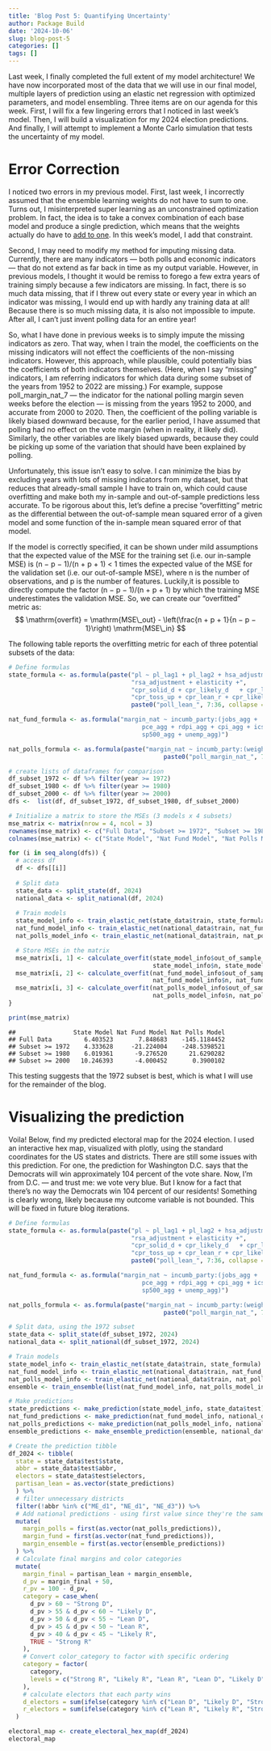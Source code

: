 ```yaml
---
title: 'Blog Post 5: Quantifying Uncertainty'
author: Package Build
date: '2024-10-06'
slug: blog-post-5
categories: []
tags: []
---
```


<link href="{{< blogdown/postref >}}index_files/htmltools-fill/fill.css" rel="stylesheet" />
<script src="{{< blogdown/postref >}}index_files/htmlwidgets/htmlwidgets.js"></script>
<script src="{{< blogdown/postref >}}index_files/plotly-binding/plotly.js"></script>
<script src="{{< blogdown/postref >}}index_files/typedarray/typedarray.min.js"></script>
<script src="{{< blogdown/postref >}}index_files/jquery/jquery.min.js"></script>
<link href="{{< blogdown/postref >}}index_files/crosstalk/css/crosstalk.min.css" rel="stylesheet" />
<script src="{{< blogdown/postref >}}index_files/crosstalk/js/crosstalk.min.js"></script>
<link href="{{< blogdown/postref >}}index_files/plotly-htmlwidgets-css/plotly-htmlwidgets.css" rel="stylesheet" />
<script src="{{< blogdown/postref >}}index_files/plotly-main/plotly-latest.min.js"></script>

Last week, I finally completed the full extent of my model architecture! We have now incorporated most of the data that we will use in our final model, multiple layers of prediction using an elastic net regression with optimized parameters, and model ensembling. Three items are on our agenda for this week. First, I will fix a few lingering errors that I noticed in last week’s model. Then, I will build a visualization for my 2024 election predictions. And finally, I will attempt to implement a Monte Carlo simulation that tests the uncertainty of my model.

# Error Correction

I noticed two errors in my previous model. First, last week, I incorrectly assumed that the ensemble learning weights do not have to sum to one. Turns out, I misinterpreted super learning as an unconstrained optimization problem. In fact, the idea is to take a convex combination of each base model and produce a single prediction, which means that the weights actually do have to [add to one](https://www.degruyter.com/document/doi/10.2202/1544-6115.1309/html?lang=en). In this week’s model, I add that constraint.

Second, I may need to modify my method for imputing missing data. Currently, there are many indicators — both polls and economic indicators — that do not extend as far back in time as my output variable. However, in previous models, I thought it would be remiss to forego a few extra years of training simply because a few indicators are missing. In fact, there is so much data missing, that if I threw out every state or every year in which an indicator was missing, I would end up with hardly any training data at all! Because there is so much missing data, it is also not impossible to impute. After all, I can’t just invent polling data for an entire year!

So, what I have done in previous weeks is to simply impute the missing indicators as zero. That way, when I train the model, the coefficients on the missing indicators will not effect the coefficients of the non-missing indicators. However, this approach, while plausible, could potentially bias the coefficients of both indicators themselves. (Here, when I say “missing” indicators, I am referring indicators for which data during some subset of the years from 1952 to 2022 are missing.) For example, suppose poll_margin_nat_7 — the indicator for the national polling margin seven weeks before the election — is missing from the years 1952 to 2000, and accurate from 2000 to 2020. Then, the coefficient of the polling variable is likely biased downward because, for the earlier period, I have assumed that polling had no effect on the vote margin (when in reality, it likely did). Similarly, the other variables are likely biased upwards, because they could be picking up some of the variation that should have been explained by polling.

Unfortunately, this issue isn’t easy to solve. I can minimize the bias by excluding years with lots of missing indicators from my dataset, but that reduces that already-small sample I have to train on, which could cause overfitting and make both my in-sample and out-of-sample predictions less accurate. To be rigorous about this, let’s define a precise “overfitting” metric as the differential between the out-of-sample mean squared error of a given model and some function of the in-sample mean squared error of that model.

If the model is correctly specified, it can be shown under mild assumptions that the expected value of the MSE for the training set (i.e. our in-sample MSE) is (n − p − 1)/(n + p + 1) \< 1 times the expected value of the MSE for the validation set (i.e. our out-of-sample MSE), where n is the number of observations, and p is the number of features. Luckily,it is possible to directly compute the factor (n − p − 1)/(n + p + 1) by which the training MSE underestimates the validation MSE. So, we can create our “overfitted” metric as:
$$
\mathrm{overfit} = \mathrm{MSE\_out} - \left(\frac{n + p + 1}{n − p − 1}\right) \mathrm{MSE\_in}
$$

The following table reports the overfitting metric for each of three potential subsets of the data:

``` r
# Define formulas
state_formula <- as.formula(paste("pl ~ pl_lag1 + pl_lag2 + hsa_adjustment +",
                                  "rsa_adjustment + elasticity +", 
                                  "cpr_solid_d + cpr_likely_d	+ cpr_lean_d +", 
                                  "cpr_toss_up + cpr_lean_r + cpr_likely_r	+ cpr_solid_r + ",
                                  paste0("poll_lean_", 7:36, collapse = " + ")))

nat_fund_formula <- as.formula("margin_nat ~ incumb_party:(jobs_agg + 
                                     pce_agg + rdpi_agg + cpi_agg + ics_agg + 
                                     sp500_agg + unemp_agg)")

nat_polls_formula <- as.formula(paste("margin_nat ~ incumb_party:(weighted_avg_approval) + ", 
                                           paste0("poll_margin_nat_", 7:36, collapse = " + ")))

# create lists of dataframes for comparison
df_subset_1972 <- df %>% filter(year >= 1972)
df_subset_1980 <- df %>% filter(year >= 1980)
df_subset_2000 <- df %>% filter(year >= 2000) 
dfs <-  list(df, df_subset_1972, df_subset_1980, df_subset_2000)

# Initialize a matrix to store the MSEs (3 models x 4 subsets)
mse_matrix <- matrix(nrow = 4, ncol = 3)
rownames(mse_matrix) <- c("Full Data", "Subset >= 1972", "Subset >= 1980", "Subset >= 2000")
colnames(mse_matrix) <- c("State Model", "Nat Fund Model", "Nat Polls Model")

for (i in seq_along(dfs)) {
  # access df
  df <- dfs[[i]]
  
  # Split data
  state_data <- split_state(df, 2024)
  national_data <- split_national(df, 2024)
  
  # Train models
  state_model_info <- train_elastic_net(state_data$train, state_formula)
  nat_fund_model_info <- train_elastic_net(national_data$train, nat_fund_formula)
  nat_polls_model_info <- train_elastic_net(national_data$train, nat_polls_formula)

  # Store MSEs in the matrix
  mse_matrix[i, 1] <- calculate_overfit(state_model_info$out_of_sample_mse, state_model_info$in_sample_mse,
                                        state_model_info$n, state_model_info$p)
  mse_matrix[i, 2] <- calculate_overfit(nat_fund_model_info$out_of_sample_mse, nat_fund_model_info$in_sample_mse,
                                        nat_fund_model_info$n, nat_fund_model_info$p)
  mse_matrix[i, 3] <- calculate_overfit(nat_polls_model_info$out_of_sample_mse, nat_polls_model_info$in_sample_mse,
                                        nat_polls_model_info$n, nat_polls_model_info$p)
}

print(mse_matrix)
```

    ##                State Model Nat Fund Model Nat Polls Model
    ## Full Data         6.403523       7.848683    -145.1184452
    ## Subset >= 1972    4.333628     -21.224004    -248.5398521
    ## Subset >= 1980    6.019361      -9.276520      21.6290282
    ## Subset >= 2000   10.246393      -4.000452       0.3900102

This testing suggests that the 1972 subset is best, which is what I will use for the remainder of the blog.

# Visualizing the prediction

Voila! Below, find my predicted electoral map for the 2024 election. I used an interactive hex map, visualized with plotly, using the standard coordinates for the US states and districts. There are still some issues with this prediction. For one, the prediction for Washington D.C. says that the Democrats will win approximately 104 percent of the vote share. Now, I’m from D.C. — and trust me: we vote very blue. But I know for a fact that there’s no way the Democrats win 104 percent of our residents! Something is clearly wrong, likely because my outcome variable is not bounded. This will be fixed in future blog iterations.

``` r
# Define formulas
state_formula <- as.formula(paste("pl ~ pl_lag1 + pl_lag2 + hsa_adjustment +",
                                  "rsa_adjustment + elasticity +", 
                                  "cpr_solid_d + cpr_likely_d	+ cpr_lean_d +", 
                                  "cpr_toss_up + cpr_lean_r + cpr_likely_r	+ cpr_solid_r + ",
                                  paste0("poll_lean_", 7:36, collapse = " + ")))

nat_fund_formula <- as.formula("margin_nat ~ incumb_party:(jobs_agg + 
                                     pce_agg + rdpi_agg + cpi_agg + ics_agg + 
                                     sp500_agg + unemp_agg)")

nat_polls_formula <- as.formula(paste("margin_nat ~ incumb_party:(weighted_avg_approval) + ", 
                                           paste0("poll_margin_nat_", 7:36, collapse = " + ")))

# Split data, using the 1972 subset
state_data <- split_state(df_subset_1972, 2024)
national_data <- split_national(df_subset_1972, 2024)

# Train models
state_model_info <- train_elastic_net(state_data$train, state_formula)
nat_fund_model_info <- train_elastic_net(national_data$train, nat_fund_formula)
nat_polls_model_info <- train_elastic_net(national_data$train, nat_polls_formula)
ensemble <- train_ensemble(list(nat_fund_model_info, nat_polls_model_info))

# Make predictions
state_predictions <- make_prediction(state_model_info, state_data$test)
nat_fund_predictions <- make_prediction(nat_fund_model_info, national_data$test)
nat_polls_predictions <- make_prediction(nat_polls_model_info, national_data$test)
ensemble_predictions <- make_ensemble_prediction(ensemble, national_data$test)

# Create the prediction tibble
df_2024 <- tibble(
  state = state_data$test$state,
  abbr = state_data$test$abbr,
  electors = state_data$test$electors,
  partisan_lean = as.vector(state_predictions)
  ) %>%
  # filter unnecessary districts
  filter(!abbr %in% c("ME_d1", "NE_d1", "NE_d3")) %>% 
  # Add national predictions - using first value since they're the same for all states
  mutate(
    margin_polls = first(as.vector(nat_polls_predictions)),
    margin_fund = first(as.vector(nat_fund_predictions)),
    margin_ensemble = first(as.vector(ensemble_predictions))
  ) %>%
  # Calculate final margins and color categories
  mutate(
    margin_final = partisan_lean + margin_ensemble,
    d_pv = margin_final + 50,
    r_pv = 100 - d_pv,
    category = case_when(
      d_pv > 60 ~ "Strong D",
      d_pv > 55 & d_pv < 60 ~ "Likely D",
      d_pv > 50 & d_pv < 55 ~ "Lean D",
      d_pv > 45 & d_pv < 50 ~ "Lean R",
      d_pv > 40 & d_pv < 45 ~ "Likely R",
      TRUE ~ "Strong R"
    ),
    # Convert color_category to factor with specific ordering
    category = factor(
      category,
      levels = c("Strong R", "Likely R", "Lean R", "Lean D", "Likely D", "Strong D")
    ),
    # calculate electors that each party wins
    d_electors = sum(ifelse(category %in% c("Lean D", "Likely D", "Strong D"), electors, 0)),
    r_electors = sum(ifelse(category %in% c("Lean R", "Likely R", "Strong R"), electors, 0))
  )

electoral_map <- create_electoral_hex_map(df_2024)
electoral_map
```

<div class="plotly html-widget html-fill-item" id="htmlwidget-1" style="width:672px;height:480px;"></div>
<script type="application/json" data-for="htmlwidget-1">{"x":{"visdat":{"11d676b1e8dd9":["function () ","plotlyVisDat"],"11d6722f2d880":["function () ","data"]},"cur_data":"11d6722f2d880","attrs":{"11d676b1e8dd9":{"mode":"markers","x":{},"y":{},"marker":{"symbol":"hexagon","size":40,"line":{"color":"white","width":1}},"text":{},"hoverinfo":"text","color":{},"colors":["#e48782","#f0bbb8","#fbeeed","#e5f3fd","#6ac5fe","#0276ab"],"alpha_stroke":1,"sizes":[10,100],"spans":[1,20],"type":"scatter"}},"layout":{"margin":{"b":40,"l":60,"t":25,"r":10},"title":{"text":"2024 Electoral College Prediction","x":0.5,"y":0.94999999999999996},"showlegend":true,"xaxis":{"domain":[0,1],"automargin":true,"showgrid":false,"zeroline":false,"showticklabels":false,"range":[-50,960],"title":""},"yaxis":{"domain":[0,1],"automargin":true,"showgrid":false,"zeroline":false,"showticklabels":false,"range":[0,692.82032302755078],"scaleanchor":"x","scaleratio":1,"title":""},"plot_bgcolor":"white","paper_bgcolor":"white","annotations":[{"text":"AL","x":520,"y":155.88457268119893,"showarrow":false,"font":{"size":12,"color":"black"}},{"text":"AK","x":120,"y":467.65371804359677,"showarrow":false,"font":{"size":12,"color":"black"}},{"text":"AZ","x":80,"y":207.84609690826525,"showarrow":false,"font":{"size":12,"color":"black"}},{"text":"AR","x":400,"y":207.84609690826525,"showarrow":false,"font":{"size":12,"color":"black"}},{"text":"CA","x":80,"y":311.76914536239786,"showarrow":false,"font":{"size":12,"color":"black"}},{"text":"CO","x":200,"y":259.80762113533154,"showarrow":false,"font":{"size":12,"color":"black"}},{"text":"CT","x":880,"y":311.76914536239786,"showarrow":false,"font":{"size":12,"color":"black"}},{"text":"DE","x":840,"y":259.80762113533154,"showarrow":false,"font":{"size":12,"color":"black"}},{"text":"DC","x":720,"y":207.84609690826525,"showarrow":false,"font":{"size":12,"color":"black"}},{"text":"FL","x":640,"y":103.92304845413263,"showarrow":false,"font":{"size":12,"color":"black"}},{"text":"GA","x":600,"y":155.88457268119893,"showarrow":false,"font":{"size":12,"color":"black"}},{"text":"HI","x":0,"y":103.92304845413263,"showarrow":false,"font":{"size":12,"color":"black"}},{"text":"ID","x":160,"y":311.76914536239786,"showarrow":false,"font":{"size":12,"color":"black"}},{"text":"IL","x":480,"y":311.76914536239786,"showarrow":false,"font":{"size":12,"color":"black"}},{"text":"IN","x":560,"y":311.76914536239786,"showarrow":false,"font":{"size":12,"color":"black"}},{"text":"IA","x":400,"y":311.76914536239786,"showarrow":false,"font":{"size":12,"color":"black"}},{"text":"KS","x":320,"y":207.84609690826525,"showarrow":false,"font":{"size":12,"color":"black"}},{"text":"KY","x":520,"y":259.80762113533154,"showarrow":false,"font":{"size":12,"color":"black"}},{"text":"LA","x":360,"y":155.88457268119893,"showarrow":false,"font":{"size":12,"color":"black"}},{"text":"ME","x":920,"y":467.65371804359677,"showarrow":false,"font":{"size":12,"color":"black"}},{"text":"ME_d2","x":880,"y":415.69219381653051,"showarrow":false,"font":{"size":12,"color":"black"}},{"text":"MD","x":760,"y":259.80762113533154,"showarrow":false,"font":{"size":12,"color":"black"}},{"text":"MA","x":840,"y":363.73066958946424,"showarrow":false,"font":{"size":12,"color":"black"}},{"text":"MI","x":600,"y":363.73066958946424,"showarrow":false,"font":{"size":12,"color":"black"}},{"text":"MN","x":360,"y":363.73066958946424,"showarrow":false,"font":{"size":12,"color":"black"}},{"text":"MS","x":440,"y":155.88457268119893,"showarrow":false,"font":{"size":12,"color":"black"}},{"text":"MO","x":440,"y":259.80762113533154,"showarrow":false,"font":{"size":12,"color":"black"}},{"text":"MT","x":200,"y":363.73066958946424,"showarrow":false,"font":{"size":12,"color":"black"}},{"text":"NE","x":280,"y":259.80762113533154,"showarrow":false,"font":{"size":12,"color":"black"}},{"text":"NE_d2","x":360,"y":259.80762113533154,"showarrow":false,"font":{"size":12,"color":"black"}},{"text":"NV","x":120,"y":259.80762113533154,"showarrow":false,"font":{"size":12,"color":"black"}},{"text":"NH","x":800,"y":415.69219381653051,"showarrow":false,"font":{"size":12,"color":"black"}},{"text":"NJ","x":800,"y":311.76914536239786,"showarrow":false,"font":{"size":12,"color":"black"}},{"text":"NM","x":240,"y":207.84609690826525,"showarrow":false,"font":{"size":12,"color":"black"}},{"text":"NY","x":760,"y":363.73066958946424,"showarrow":false,"font":{"size":12,"color":"black"}},{"text":"NC","x":560,"y":207.84609690826525,"showarrow":false,"font":{"size":12,"color":"black"}},{"text":"ND","x":280,"y":363.73066958946424,"showarrow":false,"font":{"size":12,"color":"black"}},{"text":"OH","x":640,"y":311.76914536239786,"showarrow":false,"font":{"size":12,"color":"black"}},{"text":"OK","x":280,"y":155.88457268119893,"showarrow":false,"font":{"size":12,"color":"black"}},{"text":"OR","x":120,"y":363.73066958946424,"showarrow":false,"font":{"size":12,"color":"black"}},{"text":"PA","x":720,"y":311.76914536239786,"showarrow":false,"font":{"size":12,"color":"black"}},{"text":"RI","x":920,"y":363.73066958946424,"showarrow":false,"font":{"size":12,"color":"black"}},{"text":"SC","x":640,"y":207.84609690826525,"showarrow":false,"font":{"size":12,"color":"black"}},{"text":"SD","x":320,"y":311.76914536239786,"showarrow":false,"font":{"size":12,"color":"black"}},{"text":"TN","x":480,"y":207.84609690826525,"showarrow":false,"font":{"size":12,"color":"black"}},{"text":"TX","x":240,"y":103.92304845413263,"showarrow":false,"font":{"size":12,"color":"black"}},{"text":"UT","x":160,"y":207.84609690826525,"showarrow":false,"font":{"size":12,"color":"black"}},{"text":"VT","x":720,"y":415.69219381653051,"showarrow":false,"font":{"size":12,"color":"black"}},{"text":"VA","x":680,"y":259.80762113533154,"showarrow":false,"font":{"size":12,"color":"black"}},{"text":"WA","x":80,"y":415.69219381653051,"showarrow":false,"font":{"size":12,"color":"black"}},{"text":"WV","x":600,"y":259.80762113533154,"showarrow":false,"font":{"size":12,"color":"black"}},{"text":"WI","x":440,"y":363.73066958946424,"showarrow":false,"font":{"size":12,"color":"black"}},{"text":"WY","x":240,"y":311.76914536239786,"showarrow":false,"font":{"size":12,"color":"black"}},{"x":0.5,"y":-0.10000000000000001,"text":"Democratic EVs: 226 | Republican EVs: 309","showarrow":false,"xref":"paper","yref":"paper","font":{"size":14}}],"hovermode":"closest"},"source":"A","config":{"modeBarButtonsToAdd":["hoverclosest","hovercompare"],"showSendToCloud":false},"data":[{"mode":"markers","x":[520,120,400,160,560,400,320,520,360,440,440,200,280,280,640,280,640,320,480,160,600,240],"y":[155.88457268119893,467.65371804359677,207.84609690826525,311.76914536239786,311.76914536239786,311.76914536239786,207.84609690826525,259.80762113533154,155.88457268119893,155.88457268119893,259.80762113533154,363.73066958946424,259.80762113533154,363.73066958946424,311.76914536239786,155.88457268119893,207.84609690826525,311.76914536239786,207.84609690826525,207.84609690826525,259.80762113533154,311.76914536239786],"marker":{"color":"rgba(228,135,130,1)","symbol":"hexagon","size":40,"line":{"color":"white","width":1}},"text":["AL<br />Votes: 9<br />Dem: 27.9%<br />Rep: 72.1%","AK<br />Votes: 3<br />Dem: 37.0%<br />Rep: 63.0%","AR<br />Votes: 6<br />Dem: 25.2%<br />Rep: 74.8%","ID<br />Votes: 4<br />Dem: 22.7%<br />Rep: 77.3%","IN<br />Votes: 11<br />Dem: 34.3%<br />Rep: 65.7%","IA<br />Votes: 6<br />Dem: 39.7%<br />Rep: 60.3%","KS<br />Votes: 6<br />Dem: 35.2%<br />Rep: 64.8%","KY<br />Votes: 8<br />Dem: 27.3%<br />Rep: 72.7%","LA<br />Votes: 8<br />Dem: 32.7%<br />Rep: 67.3%","MS<br />Votes: 6<br />Dem: 34.4%<br />Rep: 65.6%","MO<br />Votes: 10<br />Dem: 35.0%<br />Rep: 65.0%","MT<br />Votes: 4<br />Dem: 33.7%<br />Rep: 66.3%","NE<br />Votes: 2<br />Dem: 31.7%<br />Rep: 68.3%","ND<br />Votes: 3<br />Dem: 20.8%<br />Rep: 79.2%","OH<br />Votes: 17<br />Dem: 38.3%<br />Rep: 61.7%","OK<br />Votes: 7<br />Dem: 21.6%<br />Rep: 78.4%","SC<br />Votes: 9<br />Dem: 37.9%<br />Rep: 62.1%","SD<br />Votes: 3<br />Dem: 26.5%<br />Rep: 73.5%","TN<br />Votes: 11<br />Dem: 29.2%<br />Rep: 70.8%","UT<br />Votes: 6<br />Dem: 29.4%<br />Rep: 70.6%","WV<br />Votes: 4<br />Dem: 17.8%<br />Rep: 82.2%","WY<br />Votes: 3<br />Dem: 12.9%<br />Rep: 87.1%"],"hoverinfo":["text","text","text","text","text","text","text","text","text","text","text","text","text","text","text","text","text","text","text","text","text","text"],"type":"scatter","name":"Strong R","textfont":{"color":"rgba(228,135,130,1)"},"error_y":{"color":"rgba(228,135,130,1)"},"error_x":{"color":"rgba(228,135,130,1)"},"line":{"color":"rgba(228,135,130,1)"},"xaxis":"x","yaxis":"y","frame":null},{"mode":"markers","x":[640,560,240],"y":[103.92304845413263,207.84609690826525,103.92304845413263],"marker":{"color":"rgba(240,187,184,1)","symbol":"hexagon","size":40,"line":{"color":"white","width":1}},"text":["FL<br />Votes: 30<br />Dem: 42.9%<br />Rep: 57.1%","NC<br />Votes: 16<br />Dem: 44.7%<br />Rep: 55.3%","TX<br />Votes: 40<br />Dem: 40.5%<br />Rep: 59.5%"],"hoverinfo":["text","text","text"],"type":"scatter","name":"Likely R","textfont":{"color":"rgba(240,187,184,1)"},"error_y":{"color":"rgba(240,187,184,1)"},"error_x":{"color":"rgba(240,187,184,1)"},"line":{"color":"rgba(240,187,184,1)"},"xaxis":"x","yaxis":"y","frame":null},{"mode":"markers","x":[80,600,600,120,720,440],"y":[207.84609690826525,155.88457268119893,363.73066958946424,259.80762113533154,311.76914536239786,363.73066958946424],"marker":{"color":"rgba(251,238,237,1)","symbol":"hexagon","size":40,"line":{"color":"white","width":1}},"text":["AZ<br />Votes: 11<br />Dem: 45.9%<br />Rep: 54.1%","GA<br />Votes: 16<br />Dem: 46.0%<br />Rep: 54.0%","MI<br />Votes: 15<br />Dem: 48.3%<br />Rep: 51.7%","NV<br />Votes: 6<br />Dem: 47.1%<br />Rep: 52.9%","PA<br />Votes: 19<br />Dem: 47.2%<br />Rep: 52.8%","WI<br />Votes: 10<br />Dem: 46.8%<br />Rep: 53.2%"],"hoverinfo":["text","text","text","text","text","text"],"type":"scatter","name":"Lean R","textfont":{"color":"rgba(251,238,237,1)"},"error_y":{"color":"rgba(251,238,237,1)"},"error_x":{"color":"rgba(251,238,237,1)"},"line":{"color":"rgba(251,238,237,1)"},"xaxis":"x","yaxis":"y","frame":null},{"mode":"markers","x":[200,880,360,360,800,240,680],"y":[259.80762113533154,415.69219381653051,363.73066958946424,259.80762113533154,415.69219381653051,207.84609690826525,259.80762113533154],"marker":{"color":"rgba(229,243,253,1)","symbol":"hexagon","size":40,"line":{"color":"white","width":1}},"text":["CO<br />Votes: 10<br />Dem: 54.9%<br />Rep: 45.1%","ME_d2<br />Votes: 1<br />Dem: 51.3%<br />Rep: 48.7%","MN<br />Votes: 10<br />Dem: 51.8%<br />Rep: 48.2%","NE_d2<br />Votes: 1<br />Dem: 50.5%<br />Rep: 49.5%","NH<br />Votes: 4<br />Dem: 52.3%<br />Rep: 47.7%","NM<br />Votes: 5<br />Dem: 53.8%<br />Rep: 46.2%","VA<br />Votes: 13<br />Dem: 54.6%<br />Rep: 45.4%"],"hoverinfo":["text","text","text","text","text","text","text"],"type":"scatter","name":"Lean D","textfont":{"color":"rgba(229,243,253,1)"},"error_y":{"color":"rgba(229,243,253,1)"},"error_x":{"color":"rgba(229,243,253,1)"},"line":{"color":"rgba(229,243,253,1)"},"xaxis":"x","yaxis":"y","frame":null},{"mode":"markers","x":[480,800,120,80],"y":[311.76914536239786,311.76914536239786,363.73066958946424,415.69219381653051],"marker":{"color":"rgba(106,197,254,1)","symbol":"hexagon","size":40,"line":{"color":"white","width":1}},"text":["IL<br />Votes: 19<br />Dem: 58.6%<br />Rep: 41.4%","NJ<br />Votes: 14<br />Dem: 58.3%<br />Rep: 41.7%","OR<br />Votes: 8<br />Dem: 57.0%<br />Rep: 43.0%","WA<br />Votes: 12<br />Dem: 59.2%<br />Rep: 40.8%"],"hoverinfo":["text","text","text","text"],"type":"scatter","name":"Likely D","textfont":{"color":"rgba(106,197,254,1)"},"error_y":{"color":"rgba(106,197,254,1)"},"error_x":{"color":"rgba(106,197,254,1)"},"line":{"color":"rgba(106,197,254,1)"},"xaxis":"x","yaxis":"y","frame":null},{"mode":"markers","x":[80,880,840,720,0,920,760,840,760,920,720],"y":[311.76914536239786,311.76914536239786,259.80762113533154,207.84609690826525,103.92304845413263,467.65371804359677,259.80762113533154,363.73066958946424,363.73066958946424,363.73066958946424,415.69219381653051],"marker":{"color":"rgba(2,118,171,1)","symbol":"hexagon","size":40,"line":{"color":"white","width":1}},"text":["CA<br />Votes: 54<br />Dem: 71.3%<br />Rep: 28.7%","CT<br />Votes: 7<br />Dem: 61.1%<br />Rep: 38.9%","DE<br />Votes: 3<br />Dem: 60.4%<br />Rep: 39.6%","DC<br />Votes: 3<br />Dem: 109.3%<br />Rep: -9.3%","HI<br />Votes: 4<br />Dem: 66.8%<br />Rep: 33.2%","ME<br />Votes: 2<br />Dem: 62.2%<br />Rep: 37.8%","MD<br />Votes: 10<br />Dem: 70.1%<br />Rep: 29.9%","MA<br />Votes: 11<br />Dem: 69.7%<br />Rep: 30.3%","NY<br />Votes: 28<br />Dem: 63.1%<br />Rep: 36.9%","RI<br />Votes: 4<br />Dem: 61.4%<br />Rep: 38.6%","VT<br />Votes: 3<br />Dem: 70.2%<br />Rep: 29.8%"],"hoverinfo":["text","text","text","text","text","text","text","text","text","text","text"],"type":"scatter","name":"Strong D","textfont":{"color":"rgba(2,118,171,1)"},"error_y":{"color":"rgba(2,118,171,1)"},"error_x":{"color":"rgba(2,118,171,1)"},"line":{"color":"rgba(2,118,171,1)"},"xaxis":"x","yaxis":"y","frame":null}],"highlight":{"on":"plotly_click","persistent":false,"dynamic":false,"selectize":false,"opacityDim":0.20000000000000001,"selected":{"opacity":1},"debounce":0},"shinyEvents":["plotly_hover","plotly_click","plotly_selected","plotly_relayout","plotly_brushed","plotly_brushing","plotly_clickannotation","plotly_doubleclick","plotly_deselect","plotly_afterplot","plotly_sunburstclick"],"base_url":"https://plot.ly"},"evals":[],"jsHooks":[]}</script>

Clearly, this would be a very unfortunate electoral college result for Vice President Kamala Harris, as she loses almost every single swing state.

# Quantifying uncertainty

To determine how uncertain my predictions are, we can run Monte Carlo simulations of the election. For the sake of simplicity for this blog post, we will only run the simulations at the state level, and we will assume the national vote margin is true. Our simulations rely on the fact that each state’s predicted vote margin is actually a normal random variable, with mean centered at the predicted value and a standard deviation of three percent. (Note: this value is arbitrary and hard-coded, but in future weeks we will find a way of endogenizing it, perhaps by using the square root of the variance in the state’s recent voting history as the standard deviation instead.)

Then, following the methodology from the [*Economist*](https://www.economist.com/interactive/us-2024-election/prediction-model/president/how-this-works), we run 10,001 election simulations, recording the total number of electoral college votes each candidate wins in each simulation.

The following graph plots smoothed histograms for the electoral college votes for Harris and Trump respectively

<img src="{{< blogdown/postref >}}index_files/figure-html/unnamed-chunk-7-1.png" width="672" />
From these simulations, Harris wins approximately 1.4 percent of the time, and Trump wins approximately 97.6 percent of the time. (The remaining percent accounts for ties, when both candidates win 269 electoral votes.) Note that the curves plotting Harris’s electoral votes and Trump’s electoral votes are symmetric. This makes sense, because they must sum to 538.
